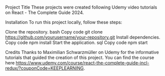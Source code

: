 Project Title
These projects were created following Udemy video tutorials on React - The Complete Guide 2024.

Installation
To run this project locally, follow these steps:

Clone the repository.
bash
Copy code
git clone https://github.com/yourusername/your-repository.git
Install dependencies.
Copy code
npm install
Start the application.
sql
Copy code
npm start

Credits
Thanks to Maximilian Schwarzmüller on Udemy for the informative tutorials that guided the creation of this project. You can find the course here https://www.udemy.com/course/react-the-complete-guide-incl-redux/?couponCode=KEEPLEARNING.

